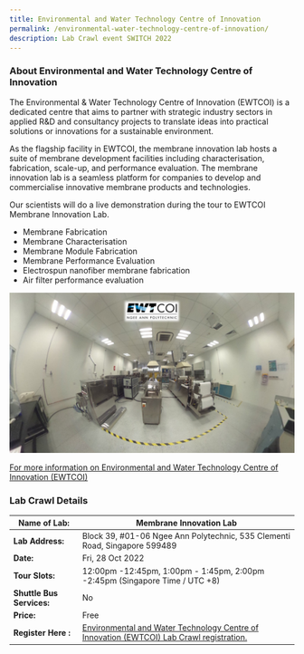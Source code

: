 ```yaml
---
title: Environmental and Water Technology Centre of Innovation
permalink: /environmental-water-technology-centre-of-innovation/
description: Lab Crawl event SWITCH 2022
---
```

### **About Environmental and Water Technology Centre of Innovation** 

The Environmental & Water Technology Centre of Innovation (EWTCOI) is a dedicated centre that aims to partner with strategic industry sectors in applied R&D and consultancy projects to translate ideas into practical solutions or innovations for a sustainable environment. 

As the flagship facility in EWTCOI, the membrane innovation lab hosts a suite of membrane development facilities including characterisation, fabrication, scale-up, and performance evaluation. The membrane innovation lab is a seamless platform for companies to develop and commercialise innovative membrane products and technologies.

Our scientists will do a live demonstration during the tour to EWTCOI Membrane Innovation Lab. 
* Membrane Fabrication 
* Membrane Characterisation 
* Membrane Module Fabrication 
* Membrane Performance Evaluation 
* Electrospun nanofiber membrane fabrication 
* Air filter performance evaluation

![Environmental and Water Technology Centre of Innovation (EWTCOI) Lab Crawl SWITCh 2022](/images/Lab%20pic%20Xiaoli%20Yan.png)

[For more information on Environmental and Water Technology Centre of Innovation (EWTCOI)](https://www.np.edu.sg/ewtcoi/Pages/facilities.aspx)
 


### **Lab Crawl Details**

| **Name of Lab:** | Membrane Innovation Lab |
| -------- | -------- |
| **Lab Address:** | Block 39, #01-06 Ngee Ann Polytechnic, 535 Clementi Road, Singapore 599489 |
|**Date:** | Fri, 28 Oct 2022 |
|**Tour Slots:** | 12:00pm -12:45pm, 1:00pm - 1:45pm, 2:00pm -2:45pm (Singapore Time / UTC +8) |
|**Shuttle Bus Services:** | No |
|**Price:** | Free |
|**Register Here :** | [Environmental and Water Technology Centre of Innovation (EWTCOI) Lab Crawl registration.](https://docs.google.com/forms/d/19e1i-18p5lMHmR94P6P6mFDIBy9pYdiwnKxtTtQfNI4/edit)|